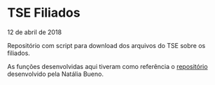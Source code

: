 TSE Filiados
================
12 de abril de 2018

Repositório com script para download dos arquivos do TSE sobre os filiados.

As funções desenvolvidas aqui tiveram como referência o [repositório](https://github.com/nataliabueno/filiados_TSE) desenvolvido pela Natália Bueno.
